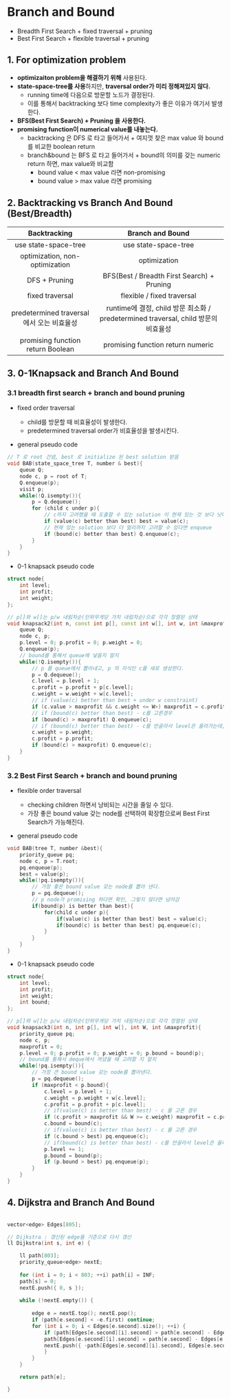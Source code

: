 # Branch and Bound

- Breadth First Search + fixed traversal + pruning
- Best First Search + flexible traversal + pruning

## 1. For optimization problem

- **optimizaiton problem을 해결하기 위해** 사용된다.
- **state-space-tree를 사용**하지만, **traversal order가 미리 정해져있지 않다.**
  - running time에 다음으로 방문할 노드가 결정된다.
  - 이를 통해서 backtracking 보다 time complexity가 좋은 이유가 여기서 발생한다.
- **BFS(Best First Search) + Pruning 을 사용한다.**
- **promising function이 numerical value를 내놓는다.**
  - backtracking 은 DFS 로 타고 들어가서 + 여지껏 찾은 max value 와 bound를 비교한 boolean return
  - branch&bound 는 BFS 로 타고 들어가서 + bound의 의미를 갖는 numeric return 하면, max value와 비교함
    - bound value < max value 라면 non-promising
    - bound value > max value 라면 promising

## 2. Backtracking vs Branch And Bound (Best/Breadth)

 |Backtracking|Branch and Bound|
 |:---:|:---:|
 |use state-space-tree|use state-space-tree|
 |optimization, non-optimization|optimization|
 |DFS + Pruning|BFS(Best / Breadth First Search) + Pruning|
 |fixed traversal|flexible / fixed traversal|
 |predetermined traversal에서 오는 비효율성| runtime에 결정, child 방문 최소화 / predetermined traversal, child 방문의 비효율성|
 |promising function return Boolean|promising function return numeric|

## 3. 0-1Knapsack and Branch And Bound

### 3.1 breadth first search + branch and bound pruning

- fixed order traversal
  - child를 방문할 때 비효율성이 발생한다.
  - predetermined traversal order가 비효율성을 발생시킨다.

- general pseudo code

```cpp
// T 로 root 건넴, best 로 initialize 된 best solution 받음
void BAB(state_space_tree T, number & best){
    queue Q;
    node c, p = root of T;
    Q.enqueue(p);
    visit p;
    while(!Q.isempty()){
        p = Q.dequeue();
        for (child c under p){
            // c까지 고려했을 때 도출할 수 있는 solution 이 현재 있는 것 보다 낫다
            if (value(c) better than best) best = value(c);
            // 현재 있는 solution 보다 더 멀리까지 고려할 수 있다면 enqueue
            if (bound(c) better than best) Q.enqueue(c);
        }
    }
}
```

- 0-1 knapsack pseudo code

```cpp
struct node{
    int level;
    int profit;
    int weight;
};

// p[]와 w[]는 p/w 내림차순(단위무게당 가치 내림차순)으로 각각 정렬된 상태
void knapsack2(int n, const int p[], const int w[], int w, int &maxprofit){
    queue Q;
    node c, p;
    p.level = 0; p.profit = 0; p.weight = 0;
    Q.enqueue(p);
    // bound를 통해서 queue에 넣을지 말지
    while(!Q.isempty()){
        // p 를 queue에서 뽑아내고, p 의 자식인 c를 새로 생성한다.
        p = Q.dequeue();
        c.level = p.level + 1; 
        c.profit = p.profit + p[c.level]; 
        c.weight = w.weight + w[c.level];
        // if (value(c) better than best + under w constraint)
        if (c.value > maxprofit && c.weight <= W>) maxprofit = c.profit;
        // if (bound(c) better than best) - c를 고른경우
        if (bound(c) > maxprofit) Q.enqueue(c);
        // if (bound(c) better than best) - c를 안골라서 level은 올라가는데, weight, profit이 안변한 경우
        c.weight = p.weight;
        c.profit = p.profit;
        if (bound(c) > maxprofit) Q.enqueue(c);
    }
}

```

### 3.2 Best First Search + branch and bound pruning

- flexible order traversal
  - checking children 하면서 낭비되는 시간을 줄일 수 있다.
  - 가장 좋은 bound value 갖는 node를 선택하여 확장함으로써 Best First Search가 가능해진다.

- general pseudo code

```cpp
void BAB(tree T, number &best){
    priority_queue pq;
    node c, p = T.root;
    pq.enqueue(p);
    best = value(p);
    while(!pq.isempty()){
        // 가장 좋은 bound value 갖는 node를 뽑아 낸다.
        p = pq.dequeue();
        // p node가 promising 하다면 확인, 그렇지 않다면 넘어감
        if(bound(p) is better than best){
            for(child c under p){
                if(value(c) is better than best) best = value(c);
                if(bound(c) is better than best) pq.enqueue(c);
            }
        }
    }
}
```

- 0-1 knapsack pseudo code

```cpp
struct node{
    int level;
    int profit;
    int weight;
    int bound;
};

// p[]와 w[]는 p/w 내림차순(단위무게당 가치 내림차순)으로 각각 정렬된 상태
void knapsack3(int n, int p[], int w[], int W, int &maxprofit){
    priority_queue pq;
    node c, p;
    maxprofit = 0;
    p.level = 0; p.profit = 0; p.weight = 0; p.bound = bound(p);
    // bound를 통해서 deque에서 꺼냈을 때 고려할 지 말지
    while(!pq.isempty()){
        // 가장 큰 bound value 갖는 node를 뽑아낸다.
        p = pq.dequeue();
        if (maxprofit < p.bound){
            c.level = p.level + 1;
            c.weight = p.weight + w[c.level];
            c.profit = p.profit + p[c.level];
            // if(value(c) is better than best) - c 를 고른 경우
            if (c.profit > maxprofit && W >= c.weight) maxprofit = c.profit;
            c.bound = bound(c);
            // if(value(c) is better than best) - c 를 고른 경우
            if (c.bound > best) pq.enqueue(c);
            // if(bound(c) is better than best) - c를 안골라서 level은 올라가는데, weight, profit 그대로
            p.level += 1;
            p.bound = bound(p);
            if (p.bound > best) pq.enqueue(p);
        }
    }
}
```

## 4. Dijkstra and Branch And Bound

```cpp

vector<edge> Edges[805];

// Dijkstra : 갱신된 edge들 기준으로 다시 갱신
ll Dijkstra(int s, int e) {

    ll path[803];
    priority_queue<edge> nextE;
    
    for (int i = 0; i < 803; ++i) path[i] = INF;
    path[s] = 0;
    nextE.push({ 0, s });
    
    while (!nextE.empty()) {
        
        edge e = nextE.top(); nextE.pop();
        if (path[e.second] < -e.first) continue;
        for (int i = 0; i < Edges[e.second].size(); ++i) {
            if (path[Edges[e.second][i].second] > path[e.second] - Edges[e.second][i].first) {
            path[Edges[e.second][i].second] = path[e.second] - Edges[e.second][i].first;
            nextE.push({ -path[Edges[e.second][i].second], Edges[e.second][i].second });
            }
        }
    }

    return path[e];

}
```